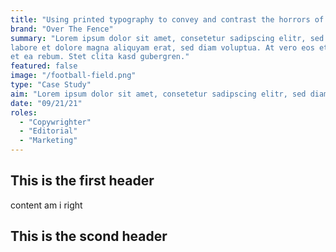 ```yaml
---
title: "Using printed typography to convey and contrast the horrors of the Vietnam War & Woodstock"
brand: "Over The Fence"
summary: "Lorem ipsum dolor sit amet, consetetur sadipscing elitr, sed diam nonumy eirmod tempor invidunt ut 
labore et dolore magna aliquyam erat, sed diam voluptua. At vero eos et accusam et justo duo dolores 
et ea rebum. Stet clita kasd gubergren."
featured: false
image: "/football-field.png"
type: "Case Study"
aim: "Lorem ipsum dolor sit amet, consetetur sadipscing elitr, sed diam nonumy eirmod tempor invidunt ut labore et dolore magna aliquyam erat, sed diam voluptua. At vero eos et accusam et justo duo dolores et ea rebum. Stet clita kasd gubergren."
date: "09/21/21"
roles:
  - "Copywrighter"
  - "Editorial"
  - "Marketing"
---
```


## This is the first header

content am i right

## This is the scond header
